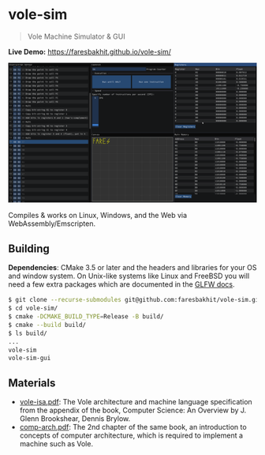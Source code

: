 # vole-sim

> Vole Machine Simulator & GUI

**Live Demo:** https://faresbakhit.github.io/vole-sim/

![](./misc/images/screenshot1.png)

Compiles & works on Linux, Windows, and the Web via WebAssembly/Emscripten.

## Building

**Dependencies**: CMake 3.5 or later and the headers and libraries for your OS and window system. On Unix-like systems like Linux and FreeBSD you will need a few extra packages which are documented in the [GLFW docs](https://www.glfw.org/docs/latest/compile_guide.html#compile_deps_wayland).

```sh
$ git clone --recurse-submodules git@github.com:faresbakhit/vole-sim.git
$ cd vole-sim/
$ cmake -DCMAKE_BUILD_TYPE=Release -B build/
$ cmake --build build/
$ ls build/
...
vole-sim
vole-sim-gui
```

## Materials

- [vole-isa.pdf](./materials/vole-isa.pdf): The Vole architecture and machine language specification from the appendix of the book, Computer Science: An Overview by J. Glenn Brookshear, Dennis Brylow.
- [comp-arch.pdf](./materials/comp-arch.pdf): The 2nd chapter of the same book, an introduction to concepts of computer architecture, which is required to implement a machine such as Vole.
